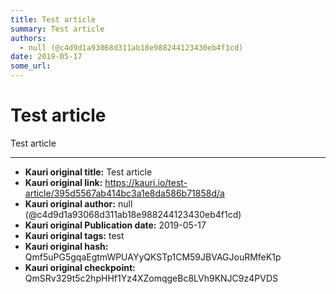```yaml
---
title: Test article
summary: Test article
authors:
  - null (@c4d9d1a93068d311ab18e988244123430eb4f1cd)
date: 2019-05-17
some_url: 
---
```


# Test article


Test article


---

- **Kauri original title:** Test article
- **Kauri original link:** https://kauri.io/test-article/395d5567ab414bc3a1e8da586b71858d/a
- **Kauri original author:** null (@c4d9d1a93068d311ab18e988244123430eb4f1cd)
- **Kauri original Publication date:** 2019-05-17
- **Kauri original tags:** test
- **Kauri original hash:** Qmf5uPG5gqaEgtmWPUAYyQKSTp1CM59JBVAGJouRMfeK1p
- **Kauri original checkpoint:** QmSRv329t5c2hpHHf1Yz4XZomqgeBc8LVh9KNJC9z4PVDS



